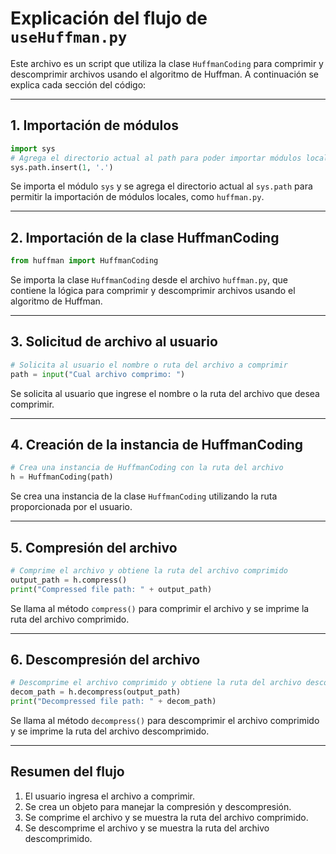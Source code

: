 # Explicación del flujo de `useHuffman.py`

Este archivo es un script que utiliza la clase `HuffmanCoding` para comprimir y descomprimir archivos usando el algoritmo de Huffman. A continuación se explica cada sección del código:

---

## 1. Importación de módulos

```python
import sys
# Agrega el directorio actual al path para poder importar módulos locales
sys.path.insert(1, '.')
```

Se importa el módulo `sys` y se agrega el directorio actual al `sys.path` para permitir la importación de módulos locales, como `huffman.py`.

---

## 2. Importación de la clase HuffmanCoding

```python
from huffman import HuffmanCoding
```

Se importa la clase `HuffmanCoding` desde el archivo `huffman.py`, que contiene la lógica para comprimir y descomprimir archivos usando el algoritmo de Huffman.

---

## 3. Solicitud de archivo al usuario

```python
# Solicita al usuario el nombre o ruta del archivo a comprimir
path = input("Cual archivo comprimo: ")
```

Se solicita al usuario que ingrese el nombre o la ruta del archivo que desea comprimir.

---

## 4. Creación de la instancia de HuffmanCoding

```python
# Crea una instancia de HuffmanCoding con la ruta del archivo
h = HuffmanCoding(path)
```

Se crea una instancia de la clase `HuffmanCoding` utilizando la ruta proporcionada por el usuario.

---

## 5. Compresión del archivo

```python
# Comprime el archivo y obtiene la ruta del archivo comprimido
output_path = h.compress()
print("Compressed file path: " + output_path)
```

Se llama al método `compress()` para comprimir el archivo y se imprime la ruta del archivo comprimido.

---

## 6. Descompresión del archivo

```python
# Descomprime el archivo comprimido y obtiene la ruta del archivo descomprimido
decom_path = h.decompress(output_path)
print("Decompressed file path: " + decom_path)
```

Se llama al método `decompress()` para descomprimir el archivo comprimido y se imprime la ruta del archivo descomprimido.

---

## Resumen del flujo

1. El usuario ingresa el archivo a comprimir.
2. Se crea un objeto para manejar la compresión y descompresión.
3. Se comprime el archivo y se muestra la ruta del archivo comprimido.
4. Se descomprime el archivo y se muestra la ruta del archivo descomprimido.
